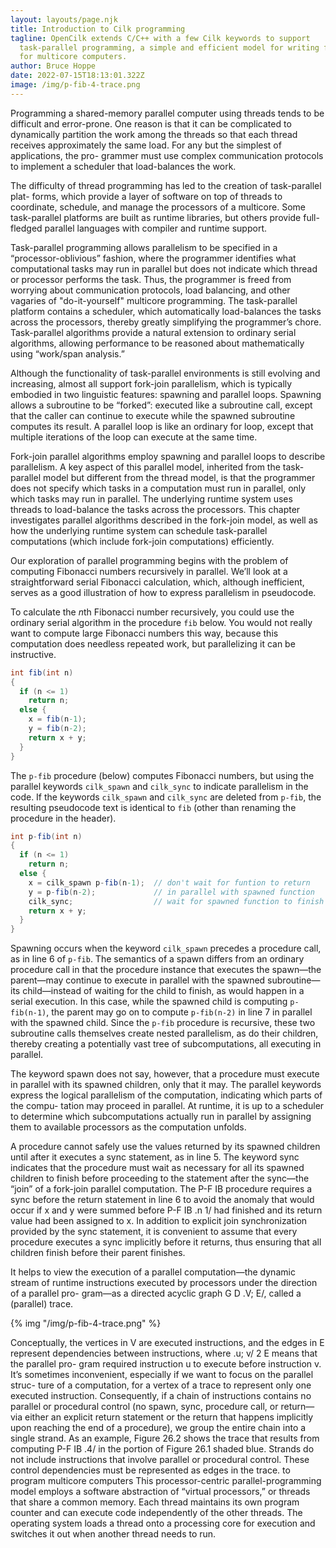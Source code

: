 ```yaml
---
layout: layouts/page.njk
title: Introduction to Cilk programming
tagline: OpenCilk extends C/C++ with a few Cilk keywords to support
  task-parallel programming, a simple and efficient model for writing fast code
  for multicore computers.
author: Bruce Hoppe
date: 2022-07-15T18:13:01.322Z
image: /img/p-fib-4-trace.png
---
```

Programming a shared-memory parallel computer using threads
tends to be difficult and error-prone. One reason is that it can be complicated
to dynamically partition the work among the threads so that each thread receives
approximately the same load. For any but the simplest of applications, the pro-
grammer must use complex communication protocols to implement a scheduler
that load-balances the work.

The difficulty of thread programming has led to the creation of task-parallel plat-
forms, which provide a layer of software on top of threads to coordinate, schedule,
and manage the processors of a multicore. Some task-parallel platforms are built as
runtime libraries, but others provide full-fledged parallel languages with compiler
and runtime support.

Task-parallel programming allows parallelism to be specified in a “processor-oblivious” fashion, where the programmer identifies what computational tasks may
run in parallel but does not indicate which thread or processor performs the task.
Thus, the programmer is freed from worrying about communication protocols, load
balancing, and other vagaries of "do-it-yourself" multicore programming. The task-parallel platform
contains a scheduler, which automatically load-balances the tasks across the processors, thereby greatly simplifying the programmer’s chore. Task-parallel algorithms provide a natural extension to ordinary serial algorithms, allowing performance to be reasoned about mathematically using “work/span analysis.”

Although the functionality of task-parallel environments is still evolving and increasing, almost all support fork-join parallelism, which is typically embodied
in two linguistic features: spawning and parallel loops. Spawning allows a subroutine to be “forked”: executed like a subroutine call, except that the caller can
continue to execute while the spawned subroutine computes its result. A parallel
loop is like an ordinary for loop, except that multiple iterations of the loop can
execute at the same time.

Fork-join parallel algorithms employ spawning and parallel loops to describe
parallelism. A key aspect of this parallel model, inherited from the task-parallel
model but different from the thread model, is that the programmer does not specify
which tasks in a computation must run in parallel, only which tasks may run in
parallel. The underlying runtime system uses threads to load-balance the tasks
across the processors. This chapter investigates parallel algorithms described in
the fork-join model, as well as how the underlying runtime system can schedule
task-parallel computations (which include fork-join computations) efficiently.

Our exploration of parallel programming begins with the problem of computing
Fibonacci numbers recursively in parallel. We’ll look at a straightforward serial
Fibonacci calculation, which, although inefficient, serves as a good illustration of
how to express parallelism in pseudocode.

To calculate the $n$th Fibonacci number recursively, you could use the ordinary serial
algorithm in the procedure `fib` below. You would not really want to compute large Fibonacci numbers this way, because this computation does needless
repeated work, but parallelizing it can be instructive.

```c#
int fib(int n)
{
  if (n <= 1)
    return n;
  else {
    x = fib(n-1);
    y = fib(n-2);
    return x + y;
  }
}
```

The `p-fib` procedure (below) computes Fibonacci numbers, but using the
parallel keywords `cilk_spawn` and `cilk_sync` to indicate parallelism in the code.
If the keywords `cilk_spawn` and `cilk_sync` are deleted from `p-fib`, the resulting pseudocode text is identical to `fib` (other than renaming the procedure in the header).

```c#
int p-fib(int n)
{
  if (n <= 1)
    return n;
  else {
    x = cilk_spawn p-fib(n-1);  // don't wait for funtion to return
    y = p-fib(n-2);             // in parallel with spawned function
    cilk_sync;                  // wait for spawned function to finish
    return x + y;
  }
}
```

Spawning occurs when the keyword `cilk_spawn` precedes a procedure call, as in line 6
of `p-fib`. The semantics of a spawn differs from an ordinary procedure call in
that the procedure instance that executes the spawn—the parent—may continue
to execute in parallel with the spawned subroutine—its child—instead of waiting
for the child to finish, as would happen in a serial execution. In this case, while
the spawned child is computing `p-fib(n-1)`, the parent may go on to compute
`p-fib(n-2)` in line 7 in parallel with the spawned child. 
Since the `p-fib` procedure
is recursive, these two subroutine calls themselves create nested parallelism, as
do their children, thereby creating a potentially vast tree of subcomputations, all
executing in parallel.

The keyword spawn does not say, however, that a procedure must execute in
parallel with its spawned children, only that it may. The parallel keywords express
the logical parallelism of the computation, indicating which parts of the compu-
tation may proceed in parallel. At runtime, it is up to a scheduler to determine
which subcomputations actually run in parallel by assigning them to available 
processors as the computation unfolds. 

A procedure cannot safely use the values returned by its spawned children until after it executes a sync statement, as in line 5. The keyword sync indicates
that the procedure must wait as necessary for all its spawned children to finish 
before proceeding to the statement after the sync—the “join” of a fork-join parallel
computation. The P-F IB procedure requires a sync before the return statement
in line 6 to avoid the anomaly that would occur if x and y were summed before
P-F IB .n 1/ had finished and its return value had been assigned to x. In addition
to explicit join synchronization provided by the sync statement, it is convenient
to assume that every procedure executes a sync implicitly before it returns, thus
ensuring that all children finish before their parent finishes.

It helps to view the execution of a parallel computation—the dynamic stream of
runtime instructions executed by processors under the direction of a parallel pro-
gram—as a directed acyclic graph G D .V; E/, called a (parallel) trace.

{% img "/img/p-fib-4-trace.png" %}

Conceptually, the vertices in V are executed instructions, and the edges in E represent
dependencies between instructions, where .u; v/ 2 E means that the parallel pro-
gram required instruction u to execute before instruction v.
It’s sometimes inconvenient, especially if we want to focus on the parallel struc-
ture of a computation, for a vertex of a trace to represent only one executed instruction. Consequently, if a chain of instructions contains no parallel or procedural control (no spawn, sync, procedure call, or return—via either an explicit return statement or the return that happens implicitly upon reaching the end of a procedure), we group the entire chain into a single strand. As an example, Figure 26.2
shows the trace that results from computing P-F IB .4/ in the portion of Figure 26.1
shaded blue. Strands do not include instructions that involve parallel or procedural
control. These control dependencies must be represented as edges in the trace.
 to program multicore computers  This processor-centric parallel-programming model employs a software abstraction of “virtual
processors,” or threads that share a common memory. Each thread maintains its
own program counter and can execute code independently of the other threads. The
operating system loads a thread onto a processing core for execution and switches
it out when another thread needs to run.